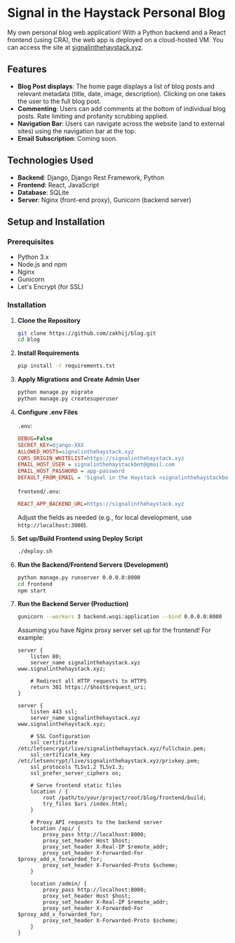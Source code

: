 # Signal in the Haystack Personal Blog

My own personal blog web application! With a Python backend and a React frontend (using CRA), the web app is deployed on a cloud-hosted VM. You can access the site at [signalinthehaystack.xyz](https://signalinthehaystack.xyz).

## Features
- **Blog Post displays**: The home page displays a list of blog posts and relevant metadata (title, date, image, description). Clicking on one takes the user to the full blog post.
- **Commenting**: Users can add comments at the bottom of individual blog posts. Rate limiting and profanity scrubbing applied.
- **Navigation Bar**: Users can navigate across the website (and to external sites) using the navigation bar at the top.
- **Email Subscription**: Coming soon.

## Technologies Used
- **Backend**: Django, Django Rest Framework, Python
- **Frontend**: React, JavaScript
- **Database**: SQLite
- **Server**: Nginx (front-end proxy), Gunicorn (backend server)

## Setup and Installation

### Prerequisites
- Python 3.x
- Node.js and npm
- Nginx
- Gunicorn
- Let's Encrypt (for SSL)

### Installation

1. **Clone the Repository**
    ```bash
    git clone https://github.com/zakhij/blog.git
    cd blog
    ```

2. **Install Requirements**
    ```bash
    pip install -r requirements.txt
    ```

3. **Apply Migrations and Create Admin User**
    ```bash
    python manage.py migrate
    python manage.py createsuperuser
    ```

4. **Configure .env Files**

    `.env`:
    ```ini
    DEBUG=False
    SECRET_KEY=django-XXX
    ALLOWED_HOSTS=signalinthehaystack.xyz
    CORS_ORIGIN_WHITELIST=https://signalinthehaystack.xyz
    EMAIL_HOST_USER = signalinthehaystackbot@gmail.com
    EMAIL_HOST_PASSWORD = app-password
    DEFAULT_FROM_EMAIL = 'Signal in the Haystack <signalinthehaystackbot@gmail.com>' 
    ```

    `frontend/.env`:
    ```ini
    REACT_APP_BACKEND_URL=https://signalinthehaystack.xyz
    ```
    Adjust the fields as needed (e.g., for local development, use `http://localhost:3000`).

5. **Set up/Build Frontend using Deploy Script**
    ```bash
    ./deploy.sh
    ```

6. **Run the Backend/Frontend Servers (Development)**
    ```bash
    python manage.py runserver 0.0.0.0:8000
    cd frontend
    npm start
    ```

7. **Run the Backend Server (Production)**
    ```bash
    gunicorn --workers 3 backend.wsgi:application --bind 0.0.0.0:8000
    ```

    Assuming you have Nginx proxy server set up for the frontend! For example:

    ```nginx
    server {
        listen 80;
        server_name signalinthehaystack.xyz www.signalinthehaystack.xyz;

        # Redirect all HTTP requests to HTTPS
        return 301 https://$host$request_uri;
    }

    server {
        listen 443 ssl;
        server_name signalinthehaystack.xyz www.signalinthehaystack.xyz;

        # SSL Configuration
        ssl_certificate /etc/letsencrypt/live/signalinthehaystack.xyz/fullchain.pem;
        ssl_certificate_key /etc/letsencrypt/live/signalinthehaystack.xyz/privkey.pem;
        ssl_protocols TLSv1.2 TLSv1.3;
        ssl_prefer_server_ciphers on;

        # Serve frontend static files
        location / {
            root /path/to/your/project/root/blog/frontend/build;
            try_files $uri /index.html;
        }

        # Proxy API requests to the backend server
        location /api/ {
            proxy_pass http://localhost:8000;
            proxy_set_header Host $host;
            proxy_set_header X-Real-IP $remote_addr;
            proxy_set_header X-Forwarded-For $proxy_add_x_forwarded_for;
            proxy_set_header X-Forwarded-Proto $scheme;
        }

        location /admin/ {
            proxy_pass http://localhost:8000;
            proxy_set_header Host $host;
            proxy_set_header X-Real-IP $remote_addr;
            proxy_set_header X-Forwarded-For $proxy_add_x_forwarded_for;
            proxy_set_header X-Forwarded-Proto $scheme;
        }
    }
    ```







